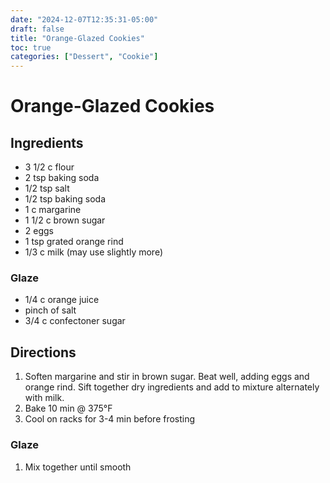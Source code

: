 ```yaml
---
date: "2024-12-07T12:35:31-05:00"
draft: false
title: "Orange-Glazed Cookies"
toc: true
categories: ["Dessert", "Cookie"]
---
```


# Orange-Glazed Cookies

## Ingredients

- 3 1/2 c flour
- 2 tsp baking soda
- 1/2 tsp salt
- 1/2 tsp baking soda
- 1 c margarine
- 1 1/2 c brown sugar
- 2 eggs
- 1 tsp grated orange rind
- 1/3 c milk (may use slightly more)

### Glaze

- 1/4 c orange juice
- pinch of salt
- 3/4 c confectoner sugar

## Directions

1. Soften margarine and stir in brown sugar. Beat well, adding eggs and orange rind. Sift together dry ingredients and add to mixture alternately with milk.
2. Bake 10 min @ 375°F
3. Cool on racks for 3-4 min before frosting

### Glaze

1. Mix together until smooth
